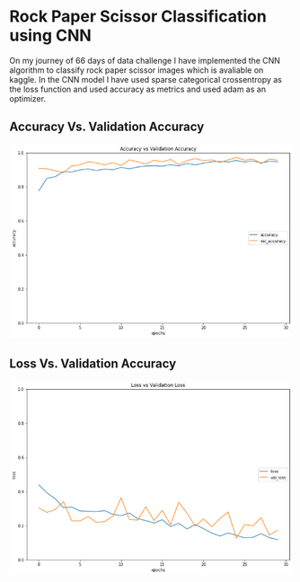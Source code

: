 # Rock Paper Scissor Classification using CNN
On my journey of 66 days of data challenge I have implemented the CNN algorithm to classify rock paper scissor images which is avaliable on kaggle. In the CNN model I have used sparse categorical crossentropy as the loss function and used accuracy as metrics and used adam as an optimizer.
## Accuracy Vs. Validation Accuracy
![](accuracy.png)
## Loss Vs. Validation Accuracy
![](loss.png)
